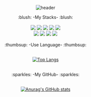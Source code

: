 <div align="center">
  
  ![header](https://capsule-render.vercel.app/api?type=waving&color=auto&height=200&text=Welcome%20to%20KTY's%20GitHub!&fontSize=30&fontAlignY=30)
</div>
<div align="center">
 :blush: -My Stacks- :blush:
</div>
<br>
<div align="center">
  <img src="https://img.shields.io/badge/java-%23ED8B00.svg?style=for-the-badge&logo=openjdk&logoColor=white">
  <img src="https://img.shields.io/badge/MySQL-4479A1?style=for-the-badge&logo=MySQL&logoColor=white">
  <img src="https://img.shields.io/badge/Eclipse-2C2255?style=for-the-badge&logo=Eclipse%20IDE&logoColor=white">
  <img src="https://img.shields.io/badge/github-181717?style=for-the-badge&logo=github&logoColor=white">
  <img src="https://img.shields.io/badge/Visual%20Studio%20Code-0078d7.svg?style=for-the-badge&logo=visual-studio-code&logoColor=white">
  <br>
  <img src="https://img.shields.io/badge/html5-%23E34F26.svg?style=for-the-badge&logo=html5&logoColor=white">
  <img src="https://img.shields.io/badge/javascript-%23323330.svg?style=for-the-badge&logo=javascript&logoColor=%23F7DF1E">
  <img src="https://img.shields.io/badge/css3-%231572B6.svg?style=for-the-badge&logo=css3&logoColor=white">
  <img src="https://img.shields.io/badge/spring-%236DB33F.svg?style=for-the-badge&logo=spring&logoColor=white">  
</div>
<br>

<div align="center">
:thumbsup: -Use Language- :thumbsup:
</div>
<br>
<div align="center">
  
[![Top Langs](https://github-readme-stats.vercel.app/api/top-langs/?username=Chumjikim0203)](https://github.com/anuraghazra/github-readme-stats)
</div>
<br>
<div align="center">
:sparkles: -My GitHub- :sparkles:
</div>
<br>

<div align="center">
  
  [![Anurag's GitHub stats](https://github-readme-stats.vercel.app/api?username=Chumjikim0203)](https://github.com/anuraghazra/github-readme-stats)
</div>
